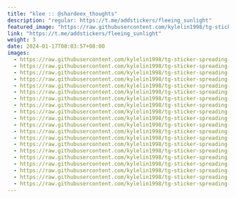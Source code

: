 ```yaml
---
title: "𝚔𝚕𝚎𝚎 :: @shardeex_thoughts"
description: "regular: https://t.me/addstickers/fleeing_sunlight"
featured_image: "https://raw.githubusercontent.com/kylelin1998/tg-sticker-spreading-worldwide-images/main/img/92589668-3525-4f06-bcce-b954770b1d6c.jpg"
link: "https://t.me/addstickers/fleeing_sunlight"
weight: 3
date: 2024-01-17T08:03:57+08:00
images:
  - https://raw.githubusercontent.com/kylelin1998/tg-sticker-spreading-worldwide-images/main/img/92589668-3525-4f06-bcce-b954770b1d6c.jpg
  - https://raw.githubusercontent.com/kylelin1998/tg-sticker-spreading-worldwide-images/main/img/ef681b02-382e-481f-8d11-38af34b9d479.jpg
  - https://raw.githubusercontent.com/kylelin1998/tg-sticker-spreading-worldwide-images/main/img/01bc9a6c-a26b-4a4a-9a0c-4271eab3a171.jpg
  - https://raw.githubusercontent.com/kylelin1998/tg-sticker-spreading-worldwide-images/main/img/6a683f63-be23-435e-b200-2be381acb1aa.jpg
  - https://raw.githubusercontent.com/kylelin1998/tg-sticker-spreading-worldwide-images/main/img/532ed7cc-9987-4a5f-ad67-219cb7435f2d.jpg
  - https://raw.githubusercontent.com/kylelin1998/tg-sticker-spreading-worldwide-images/main/img/85db6176-b5a7-4b07-b493-bcc10b423f86.jpg
  - https://raw.githubusercontent.com/kylelin1998/tg-sticker-spreading-worldwide-images/main/img/5e55d282-2d4f-4b65-891c-0d1e5c0d7858.jpg
  - https://raw.githubusercontent.com/kylelin1998/tg-sticker-spreading-worldwide-images/main/img/d820cfeb-0cba-4d8f-b3be-c65eda21e857.jpg
  - https://raw.githubusercontent.com/kylelin1998/tg-sticker-spreading-worldwide-images/main/img/748f10ff-dcf3-423b-bf1e-046c19b62ad1.jpg
  - https://raw.githubusercontent.com/kylelin1998/tg-sticker-spreading-worldwide-images/main/img/9687cca9-369a-4683-b15b-8f73d1baba5c.jpg
  - https://raw.githubusercontent.com/kylelin1998/tg-sticker-spreading-worldwide-images/main/img/4ad59414-c8f7-47f4-aa91-30d4a037c1a6.jpg
  - https://raw.githubusercontent.com/kylelin1998/tg-sticker-spreading-worldwide-images/main/img/8365b5f2-5ee0-4a3d-992f-1caa556ce02f.jpg
  - https://raw.githubusercontent.com/kylelin1998/tg-sticker-spreading-worldwide-images/main/img/5edff001-0026-427d-853a-5e5ea623942b.jpg
  - https://raw.githubusercontent.com/kylelin1998/tg-sticker-spreading-worldwide-images/main/img/a52af887-e4db-4115-abc0-71f64bcaffa5.jpg
  - https://raw.githubusercontent.com/kylelin1998/tg-sticker-spreading-worldwide-images/main/img/109ca246-291e-4fdf-a6d2-cbfc6a6465e9.jpg
  - https://raw.githubusercontent.com/kylelin1998/tg-sticker-spreading-worldwide-images/main/img/dbbf4c31-82dc-46a5-b748-d3f84331da0a.jpg
  - https://raw.githubusercontent.com/kylelin1998/tg-sticker-spreading-worldwide-images/main/img/35ff57b3-3461-4a48-b198-2e58d4e6ed9b.jpg
  - https://raw.githubusercontent.com/kylelin1998/tg-sticker-spreading-worldwide-images/main/img/e3dfc6e6-2b97-4aa8-8123-860c6eb1181d.jpg
  - https://raw.githubusercontent.com/kylelin1998/tg-sticker-spreading-worldwide-images/main/img/b2962daf-404c-4d4a-855d-1ac487ff43e9.jpg
  - https://raw.githubusercontent.com/kylelin1998/tg-sticker-spreading-worldwide-images/main/img/c3ac554d-08a0-4175-8e2a-1d5598460c93.jpg
---
```

